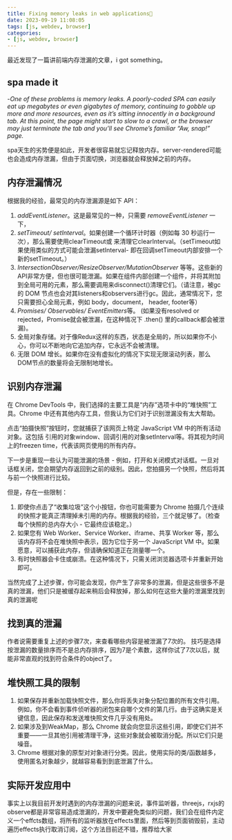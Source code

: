 ```yaml
---
title: Fixing memory leaks in web applications👻
date: 2023-09-19 11:08:05
tags: [js, webdev, browser]
categories: 
- [js, webdev, browser]
---
```


最近发现了一篇讲前端内存泄漏的文章，i got something。

## spa made it

-*One of these problems is memory leaks. A poorly-coded SPA can easily eat up megabytes or even gigabytes of memory, continuing to gobble up more and more resources, even as it’s sitting innocently in a background tab. At this point, the page might start to slow to a crawl, or the browser may just terminate the tab and you’ll see Chrome’s familiar “Aw, snap!” page.*

spa天生的劣势便是如此，开发者很容易就忘记释放内存。server-rendered可能也会造成内存泄漏，但由于页面切换，浏览器就会释放掉之前的内存。

## 内存泄漏情况
根据我的经验，最常见的内存泄漏源是如下 API：
1. *addEventListener*。这是最常见的一种，只需要 *removeEventListener* 一下，
2. *setTimeout/ setInterval*。如果创建一个循环计时器（例如每 30 秒运行一次），那么需要使用clearTimeout或 来清理它clearInterval。（setTimeout如果使用类似的方式可能会泄漏setInterval- 即在回调setTimeout内部安排一个新的setTimeout。）
3. *IntersectionObserver/ResizeObserver/MutationObserver* 等等。这些新的API非常方便，但也很可能泄漏。如果在组件内部创建一个组件，并将其附加到全局可用的元素，那么需要调用来disconnect()清理它们。（请注意，被gc的 DOM 节点也会对其listeners和observers进行gc。因此，通常情况下，您只需要担心全局元素，例如 body，document， header, footer等）
4. *Promises/ Observables/ EventEmitters*等。 (如果没有resolved or rejected，Promise就会被泄漏，在这种情况下 .then() 里的callback都会被泄漏)。
5. 全局对象存储。对于像Redux这样的东西，状态是全局的，所以如果你不小心，你可以不断地向它追加内存，它永远不会被清理。
6. 无限 DOM 增长。如果你在没有虚拟化的情况下实现无限滚动列表，那么DOM节点的数量将会无限制地增长。

## 识别内存泄漏
在 Chrome DevTools 中，我们选择的主要工具是“内存”选项卡中的“堆快照”工具。Chrome 中还有其他内存工具，但我认为它们对于识别泄漏没有太大帮助。

点击“拍摄快照”按钮时，您就捕获了该网页上特定 JavaScript VM 中的所有活动对象。这包括 引用的对象window、回调引用的对象setInterval等。将其视为时间上的freezen time，代表该网页使用的所有内存。

下一步是重现一些认为可能泄漏的场景 - 例如，打开和关闭模式对话框。一旦对话框关闭，您会期望内存返回到之前的级别。因此，您拍摄另一个快照，然后将其与前一个快照进行比较。

但是，存在一些限制：
1. 即使你点击了“收集垃圾”这个小按钮，你也可能需要为 Chrome 拍摄几个连续的快照才能真正清理掉未引用的内存。根据我的经验，三个就足够了。（检查每个快照的总内存大小 - 它最终应该稳定。）
2. 如果您有 Web Worker、Service Worker、iframe、共享 Worker 等，那么该内存将不会在堆快照中表示，因为它位于另一个 JavaScript VM 中。如果愿意，可以捕获此内存，但请确保知道正在测量哪一个。
3. 有时快照器会卡住或崩溃。在这种情况下，只需关闭浏览器选项卡并重新开始即可。
   
当然完成了上述步骤，你可能会发现，你产生了非常多的泄漏，但是这些很多不是真的泄漏，他们只是被缓存起来稍后会释放掉，那么如何在这些大量的泄漏里找到真的泄漏呢

## 找到真的泄漏
作者说需要重复上述的步骤7次，来查看哪些内容是被泄漏了7次的。
技巧是选择按泄漏的数量排序而不是总内存排序，因为7是个素数，这样你试了7次以后，就能非常直观的找到符合条件的object了。


## 堆快照工具的限制
1. 如果保存并重新加载快照文件，那么你将丢失对象分配位置的所有文件引用。例如，你不会看到事件侦听器的闭包来自哪个文件的第几行。由于这确实是关键信息，因此保存和发送堆快照文件几乎没有用处。
2. 如果涉及到WeakMap，那么 Chrome 就会向您显示这些引用，即使它们并不重要——一旦其他引用被清理干净，这些对象就会被取消分配。所以它们只是噪音。
3. Chrome 根据对象的原型对对象进行分类。因此，使用实际的类/函数越多，使用匿名对象越少，就越容易看到到底泄漏了什么。

## 实际开发应用中
事实上以我目前开发时遇到的内存泄漏的问题来说，事件监听器，threejs，rxjs的observe都是非常容易造成泄漏的，开发中要避免类似的问题，我们会在组件内定义一个effcts数组，将所有的监听器放在effects里面，然后等到页面销毁前，主动遍历effects执行取消订阅，这个方法目前还不错，推荐给大家



